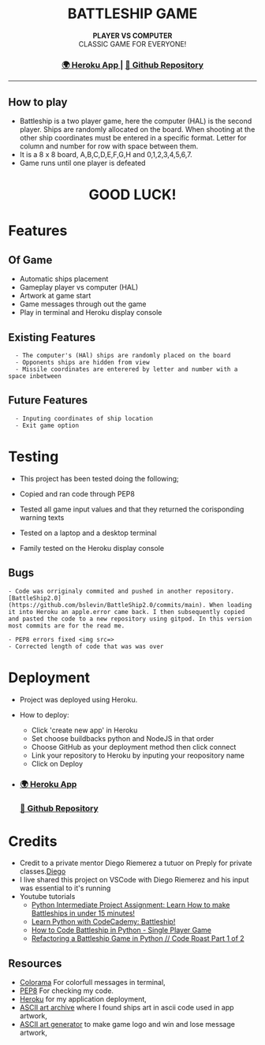 <h1 align="center">BATTLESHIP GAME</h1>


<div align="center">
  <strong>PLAYER VS COMPUTER</strong>
</div>
<div align="center">
CLASSIC GAME FOR EVERYONE!
</div>

<div align="center">
  <h3>
    <a href="https://battleshipcip3.herokuapp.com/">
      🌍 Heroku App
    </a>
    <span> | </span>
    <a href="https://github.com/bslevin/BattleShipCIProject3">
      💾 Github Repository
    </a>
  </h3>
</div>
<hr>

  ## How to play
  - Battleship is a two player game, here the computer (HAL) is the second player. Ships are randomly allocated on the board. When shooting at the other ship coordinates must be entered in a specific format. Letter for column and number for row with space between them. 
  - It is a 8 x 8 board, A,B,C,D,E,F,G,H and 0,1,2,3,4,5,6,7.
  - Game runs until one player is defeated
  <h1 align="center">GOOD LUCK!</h1>

# Features
  ## Of Game
  - Automatic ships placement
  - Gameplay player vs computer (HAL)
  - Artwork at game start
  - Game messages through out the game
  - Play in terminal and Heroku display console

  ## Existing Features
      - The computer's (HAl) ships are randomly placed on the board
      - Opponents ships are hidden from view
      - Missile coordinates are enterered by letter and number with a space inbetween 

  ## Future Features
      - Inputing coordinates of ship location
      - Exit game option


# Testing
  - This project has been tested doing the following;

  - Copied and ran code through PEP8
  - Tested all game input values and that they returned the corisponding warning texts
  - Tested on a laptop and a desktop terminal
  - Family tested on the Heroku display console


  ## Bugs

    - Code was orriginaly commited and pushed in another repository.[BattleShip2.0](https://github.com/bslevin/BattleShip2.0/commits/main). When loading it into Heroku an apple.error came back. I then subsequently copied and pasted the code to a new repository using gitpod. In this version most commits are for the read me.
    
    - PEP8 errors fixed <img src=>
    - Corrected length of code that was was over


# Deployment

  - Project was deployed using Heroku.

  - How to deploy:
      - Click 'create new app' in Heroku
      - Set choose buildbacks python and NodeJS in that order
      - Choose GitHub as your deployment method then click connect
      - Link your repository to Heroku by inputing your reopository name
      - Click on Deploy

  - <h3>
      <a href="https://battleshipcip3.herokuapp.com/">
        🌍 Heroku App
      </a>
    </h3>
    <h3>
      <a href="https://github.com/bslevin/BattleShipCIProject3">
        💾 Github Repository
      </a>
  </h3>

# Credits

- Credit to a private mentor Diego Riemerez a tutuor on Preply for private classes.[Diego](https://preply.com/en/tutor/2632116)
- I live shared this project on VSCode with Diego Riemerez and his input was essential to it's running
- Youtube tutorials
  - [Python Intermediate Project Assignment: Learn How to make Battleships in under 15 minutes!](https://www.youtube.com/watch?v=MgJBgnsDcF0)
  - [Learn Python with CodeCademy: Battleship!](https://www.youtube.com/watch?v=7Ki_2gr0rsE)
  - [How to Code Battleship in Python - Single Player Game](https://www.youtube.com/watch?v=tF1WRCrd_HQ)
  - [Refactoring a Battleship Game in Python // Code Roast Part 1 of 2](https://www.youtube.com/watch?v=u3yo-TjeIDg)

## Resources

- [Colorama](https://pypi.org/project/colorama/) For colorfull messages in terminal,
- [PEP8](http://pep8online.com/checkresult) For checking my code.
- [Heroku](https://dashboard.heroku.com/apps) for my application deployment,
- [ASCII art archive](https://www.asciiart.eu/) where I found ships art in ascii code used in app artwork,
- [ASCII art generator](https://www.ascii-art-generator.org/) to make game logo and win and lose message artwork,